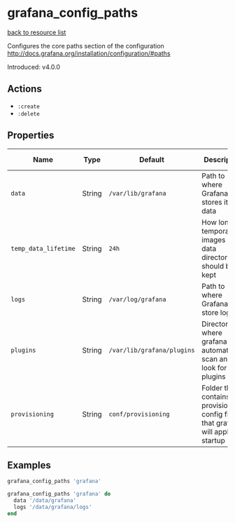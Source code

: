# grafana_config_paths

[back to resource list](https://github.com/sous-chefs/grafana#resources)

Configures the core paths section of the configuration <http://docs.grafana.org/installation/configuration/#paths>

Introduced: v4.0.0

## Actions

- `:create`
- `:delete`

## Properties

| Name                 | Type   | Default                    | Description                                                                       | Allowed Values  |
| -------------------- | ------ | -------------------------- | --------------------------------------------------------------------------------- | --------------- |
| `data`               | String | `/var/lib/grafana`         | Path to where Grafana stores it's data                                            | Valid Directory |
| `temp_data_lifetime` | String | `24h`                      | How long temporary images in data directory should be kept                        |                 |
| `logs`               | String | `/var/log/grafana`         | Path to where Grafana will store logs                                             |                 |
| `plugins`            | String | `/var/lib/grafana/plugins` | Directory where grafana will automatically scan and look for plugins              |                 |
| `provisioning`       | String | `conf/provisioning`        | Folder that contains provisioning config files that grafana will apply on startup |                 |

## Examples

```ruby
grafana_config_paths 'grafana'
```

```ruby
grafana_config_paths 'grafana' do
  data '/data/grafana'
  logs '/data/grafana/logs'
end
```
